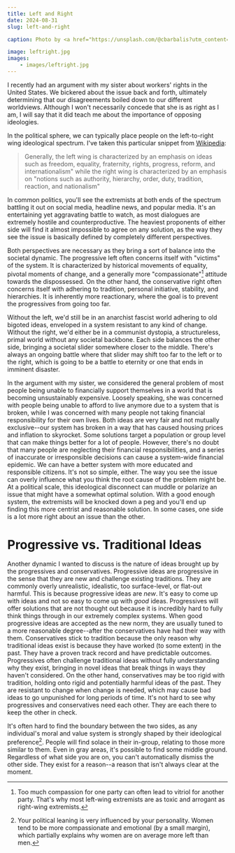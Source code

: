 ```yaml
---
title: Left and Right
date: 2024-08-31    
slug: left-and-right

caption: Photo by <a href="https://unsplash.com/@cbarbalis?utm_content=creditCopyText&utm_medium=referral&utm_source=unsplash">Chris Barbalis</a> on <a href="https://unsplash.com/photos/black-tree-under-rainbow-and-blue-sky-Cjz4Gvvivek?utm_content=creditCopyText&utm_medium=referral&utm_source=unsplash">Unsplash</a>

image: leftright.jpg
images:
    - images/leftright.jpg
---
```


I recently had an argument with my sister about workers' rights in the United States. We bickered about the issue back and forth, ultimately determining that our disagreements boiled down to our different worldviews. Although I won't necessarily concede that she is as right as I am, I will say that it did teach me about the importance of opposing ideologies. 

In the political sphere, we can typically place people on the left-to-right wing ideological spectrum. I've taken this particular snippet from [Wikipedia](https://en.wikipedia.org/wiki/Left%E2%80%93right_political_spectrum):
> Generally, the left wing is characterized by an emphasis on  ideas such as freedom, equality, fraternity, rights, progress, reform, and internationalism" while the right wing is characterized by an emphasis on "notions such as authority, hierarchy, order, duty, tradition, reaction, and nationalism"

In common politics, you'll see the extremists at both ends of the spectrum battling it out on social media, headline news, and popular media. It's an entertaining yet aggravating battle to watch, as most dialogues are extremely hostile and counterproductive. The heaviest proponents of either side will find it almost impossible to agree on any solution, as the way they see the issue is basically defined by completely different perspectives.

Both perspectives are necessary as they bring a sort of balance into the societal dynamic. The progressive left often concerns itself with "victims" of the system. It is characterized by historical movements of equality, pivotal moments of change, and a generally more "compassionate"[^1] attitude towards the dispossessed. On the other hand, the conservative right often concerns itself with adhering to tradition, personal initiative, stability, and hierarchies. It is inherently more reactionary, where the goal is to prevent the progressives from going too far. 

Without the left, we'd still be in an anarchist fascist world adhering to old bigoted ideas, enveloped in a system resistant to any kind of change. Without the right, we'd either be in a communist dystopia, a structureless, primal world without any societal backbone. Each side balances the other side, bringing a societal slider somewhere closer to the middle. There's always an ongoing battle where that slider may shift too far to the left or to the right, which is going to be a battle to eternity or one that ends in imminent disaster. 

In the argument with my sister, we considered the general problem of most people being unable to financially support themselves in a world that is becoming unsustainably expensive. Loosely speaking, she was concerned with people being unable to afford to live anymore due to a system that is broken, while I was concerned with many people not taking financial responsibility for their own lives. Both ideas are very fair and not mutually exclusive--our system has broken in a way that has caused housing prices and inflation to skyrocket. Some solutions target a population or group level that can make things better for a lot of people. However, there's no doubt that many people are neglecting their financial responsibilities, and a series of inaccurate or irresponsible decisions can cause a system-wide financial epidemic. We can have a better system with more educated and responsible citizens. It's not so simple, either. The way you see the issue can overly influence what you think the root cause of the problem might be. At a political scale, this ideological disconnect can muddle or polarize an issue that might have a somewhat optimal solution. With a good enough system, the extremists will be knocked down a peg and you'll end up finding this more centrist and reasonable solution. In some cases, one side is a lot more right about an issue than the other. 

# Progressive vs. Traditional Ideas

Another dynamic I wanted to discuss is the nature of ideas brought up by the progressives and conservatives. Progressive ideas are progressive in the sense that they are new and challenge existing traditions. They are commonly overly unrealistic, idealistic, too surface-level, or flat-out harmful. This is because progressive ideas are *new*. It's easy to come up with ideas and not so easy to come up with *good* ideas. Progressives will offer solutions that are not thought out because it is incredibly hard to fully think things through in our extremely complex systems. When good progressive ideas are accepted as the new norm, they are usually tuned to a more reasonable degree--after the conservatives have had their way with them. Conservatives stick to tradition because the only reason why traditional ideas exist is because they have worked (to some extent) in the past. They have a proven track record and have predictable outcomes. Progressives often challenge traditional ideas without fully understanding why they exist, bringing in novel ideas that break things in ways they haven't considered. On the other hand, conservatives may be too rigid with tradition, holding onto rigid and potentially harmful ideas of the past. They are resistant to change when change is needed, which may cause bad ideas to go unpunished for long periods of time. It's not hard to see why progressives and conservatives need each other. They are each there to keep the other in check. 

It's often hard to find the boundary between the two sides, as any individual's moral and value system is strongly shaped by their ideological preference[^2]. People will find solace in their in-group, relating to those more similar to them. Even in gray areas, it's possible to find some middle ground. Regardless of what side you are on, you can't automatically dismiss the other side. They exist for a reason--a reason that isn't always clear at the moment. 

[^1]: Too much compassion for one party can often lead to vitriol for another party. That's why most left-wing extremists are as toxic and arrogant as right-wing extremists. 
[^2]: Your political leaning is very influenced by your personality. Women tend to be more compassionate and emotional (by a small margin), which partially explains why women are on average more left than men. 
